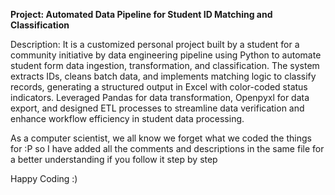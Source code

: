 **Project: Automated Data Pipeline for Student ID Matching and Classification**

Description: It is a customized personal project built by a student for a community initiative by data engineering pipeline using Python to automate student form data ingestion, transformation, and classification. The system extracts IDs, cleans batch data, and implements matching logic to classify records, generating a structured output in Excel with color-coded status indicators. Leveraged Pandas for data transformation,
Openpyxl for data export, and designed ETL processes to streamline data verification and enhance workflow efficiency in student data processing.

As a computer scientist, we all know we forget what we coded the things for :P so I have added all the comments and descriptions in the same file for a better understanding if you follow it step by step 

Happy Coding :)
